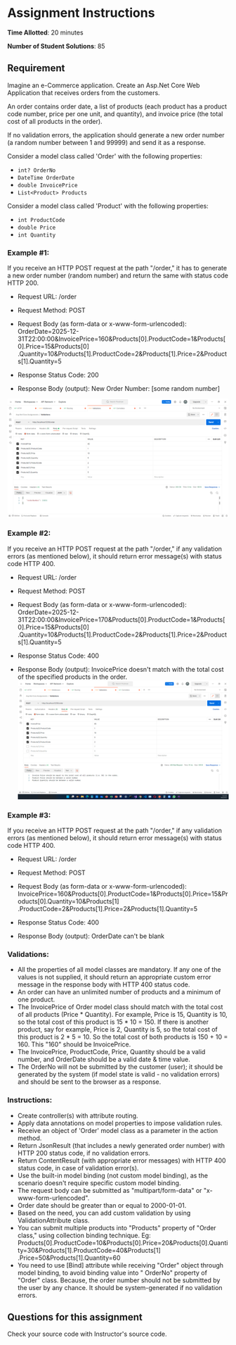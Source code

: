 ﻿# Assignment Instructions

**Time Allotted**: 20 minutes

**Number of Student Solutions**: 85

## Requirement

Imagine an e-Commerce application. Create an Asp.Net Core Web Application that receives orders from the customers.

An order contains order date, a list of products (each product has a product code number, price per one unit, and
quantity), and invoice price (the total cost of all products in the order).

If no validation errors, the application should generate a new order number (a random number between 1 and 99999) and
send it as a response.

Consider a model class called 'Order' with the following properties:

- `int? OrderNo`
- `DateTime OrderDate`
- `double InvoicePrice`
- `List<Product> Products`

Consider a model class called 'Product' with the following properties:

- `int ProductCode`
- `double Price`
- `int Quantity`

### Example #1:

If you receive an HTTP POST request at the path "/order," it has to generate a new order number (random number) and
return the same with status code HTTP 200.

- Request URL: /order
- Request Method: POST
- Request Body (as form-data or x-www-form-urlencoded):
  OrderDate=2025-12-31T22:00:00&InvoicePrice=160&Products[0].ProductCode=1&Products[0].Price=15&Products[0]
  .Quantity=10&Products[1].ProductCode=2&Products[1].Price=2&Products[1].Quantity=5


- Response Status Code: 200
- Response Body (output):
  New Order Number: [some random number]

![example1.png](wwwroot%2Fexample1.png)

### Example #2:

If you receive an HTTP POST request at the path "/order," if any validation errors (as mentioned below), it should
return error message(s) with status code HTTP 400.

- Request URL: /order
- Request Method: POST
- Request Body (as form-data or x-www-form-urlencoded):
  OrderDate=2025-12-31T22:00:00&InvoicePrice=170&Products[0].ProductCode=1&Products[0].Price=15&Products[0]
  .Quantity=10&Products[1].ProductCode=2&Products[1].Price=2&Products[1].Quantity=5

- Response Status Code: 400
- Response Body (output):
  InvoicePrice doesn't match with the total cost of the specified products in the order.
  ![example2.png](wwwroot%2Fexample2.png)

### Example #3:

If you receive an HTTP POST request at the path "/order," if any validation errors (as mentioned below), it should
return error message(s) with status code HTTP 400.

- Request URL: /order
- Request Method: POST
- Request Body (as form-data or x-www-form-urlencoded):
  InvoicePrice=160&Products[0].ProductCode=1&Products[0].Price=15&Products[0].Quantity=10&Products[1]
  .ProductCode=2&Products[1].Price=2&Products[1].Quantity=5


- Response Status Code: 400
- Response Body (output):
  OrderDate can't be blank

### Validations:

- All the properties of all model classes are mandatory. If any one of the values is not supplied, it should return an
  appropriate custom error message in the response body with HTTP 400 status code.
- An order can have an unlimited number of products and a minimum of one product.
- The InvoicePrice of Order model class should match with the total cost of all products (Price * Quantity). For
  example, Price is 15, Quantity is 10, so the total cost of this product is 15 * 10 = 150. If there is another product,
  say for example, Price is 2, Quantity is 5, so the total cost of this product is 2 * 5 = 10. So the total cost of both
  products is 150 + 10 = 160. This "160" should be InvoicePrice.
- The InvoicePrice, ProductCode, Price, Quantity should be a valid number, and OrderDate should be a valid date & time
  value.
- The OrderNo will not be submitted by the customer (user); it should be generated by the system (if model state is
  valid - no validation errors) and should be sent to the browser as a response.

### Instructions:

- Create controller(s) with attribute routing.
- Apply data annotations on model properties to impose validation rules.
- Receive an object of 'Order' model class as a parameter in the action method.
- Return JsonResult (that includes a newly generated order number) with HTTP 200 status code, if no validation errors.
- Return ContentResult (with appropriate error messages) with HTTP 400 status code, in case of validation error(s).
- Use the built-in model binding (not custom model binding), as the scenario doesn't require specific custom model
  binding.
- The request body can be submitted as "multipart/form-data" or "x-www-form-urlencoded".
- Order date should be greater than or equal to 2000-01-01.
- Based on the need, you can add custom validation by using ValidationAttribute class.
- You can submit multiple products into "Products" property of "Order class," using collection binding technique. Eg:
  Products[0].ProductCode=10&Products[0].Price=20&Products[0].Quantity=30&Products[1].ProductCode=40&Products[1]
  .Price=50&Products[1].Quantity=60
- You need to use [Bind] attribute while receiving "Order" object through model binding, to avoid binding value into "
  OrderNo" property of "Order" class. Because, the order number should not be submitted by the user by any chance. It
  should be system-generated if no validation errors.

## Questions for this assignment

Check your source code with Instructor's source code.